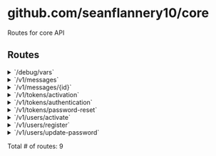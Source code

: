 # github.com/seanflannery10/core

Routes for core API

## Routes

<details>
<summary>`/debug/vars`</summary>

- [Metrics]()
- [RecoverPanic]()
- [SetQueriesCtx.func1]()
- [SetMailerCtx.func1]()
- [Authenticate]()
- **/debug/vars**
	- _GET_
		- [ttp.Handler.ServeHTTP-fm]()

</details>
<details>
<summary>`/v1/messages`</summary>

- [Metrics]()
- [RecoverPanic]()
- [SetQueriesCtx.func1]()
- [SetMailerCtx.func1]()
- [Authenticate]()
- **/v1/messages**
	- [RequireAuthenticatedUser]()
	- **/**
		- _GET_
			- [GetMessagesUserHandler]()
		- _POST_
			- [CreateMessageHandler]()

</details>
<details>
<summary>`/v1/messages/{id}`</summary>

- [Metrics]()
- [RecoverPanic]()
- [SetQueriesCtx.func1]()
- [SetMailerCtx.func1]()
- [Authenticate]()
- **/v1/messages**
	- [RequireAuthenticatedUser]()
	- **/{id}**
		- **/**
			- _DELETE_
				- [DeleteMessageHandler]()
			- _GET_
				- [GetMessageHandler]()
			- _PATCH_
				- [UpdateMessageHandler]()

</details>
<details>
<summary>`/v1/tokens/activation`</summary>

- [Metrics]()
- [RecoverPanic]()
- [SetQueriesCtx.func1]()
- [SetMailerCtx.func1]()
- [Authenticate]()
- **/v1/tokens**
	- **/activation**
		- _PUT_
			- [CreateTokenActivationHandler]()

</details>
<details>
<summary>`/v1/tokens/authentication`</summary>

- [Metrics]()
- [RecoverPanic]()
- [SetQueriesCtx.func1]()
- [SetMailerCtx.func1]()
- [Authenticate]()
- **/v1/tokens**
	- **/authentication**
		- _POST_
			- [CreateTokenAuthHandler]()

</details>
<details>
<summary>`/v1/tokens/password-reset`</summary>

- [Metrics]()
- [RecoverPanic]()
- [SetQueriesCtx.func1]()
- [SetMailerCtx.func1]()
- [Authenticate]()
- **/v1/tokens**
	- **/password-reset**
		- _PUT_
			- [CreateTokenPasswordResetHandler]()

</details>
<details>
<summary>`/v1/users/activate`</summary>

- [Metrics]()
- [RecoverPanic]()
- [SetQueriesCtx.func1]()
- [SetMailerCtx.func1]()
- [Authenticate]()
- **/v1/users**
	- **/activate**
		- _PUT_
			- [ActivateUserHandler]()

</details>
<details>
<summary>`/v1/users/register`</summary>

- [Metrics]()
- [RecoverPanic]()
- [SetQueriesCtx.func1]()
- [SetMailerCtx.func1]()
- [Authenticate]()
- **/v1/users**
	- **/register**
		- _POST_
			- []()

</details>
<details>
<summary>`/v1/users/update-password`</summary>

- [Metrics]()
- [RecoverPanic]()
- [SetQueriesCtx.func1]()
- [SetMailerCtx.func1]()
- [Authenticate]()
- **/v1/users**
	- **/update-password**
		- _PUT_
			- [UpdateUserPasswordHandler]()

</details>

Total # of routes: 9
